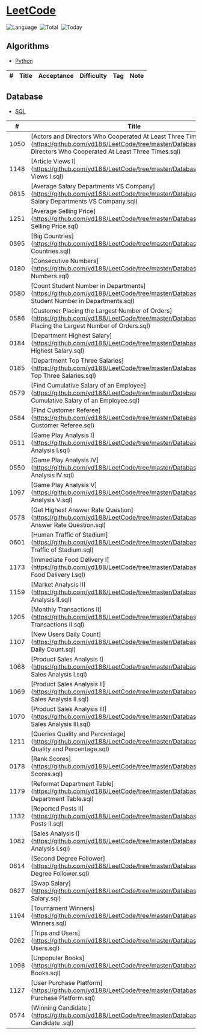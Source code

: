 # [LeetCode](https://leetcode.com/problemset/)

![Language](https://img.shields.io/badge/Language-Python3.7%20%2F%20Redshift-orange.svg)&nbsp;
![Total](https://visitor-count-badge.herokuapp.com/total.svg?repo_id=ydong188/LeetCode)&nbsp;
![Today](https://visitor-count-badge.herokuapp.com/today.svg?repo_id=ydong188/LeetCode)&nbsp;

## Algorithms


* [Python](https://github.com/ydong188/LeetCode/tree/master/Algorithms)



|  #  | Title          |Acceptance| Difficulty    | Tag          | Note| 
|-----|----------------|----------| ------------- |--------------|-----|



## Database


* [SQL](https://github.com/ydong188/LeetCode/tree/master/Database)



|  #  | Title          |Acceptance| Difficulty    | Tag          | Note| 
|-----|----------------|----------| ------------- |--------------|-----|
1050	|	[Actors and Directors Who Cooperated At Least Three Times](https://github.com/yd188/LeetCode/tree/master/Database/Actors and Directors Who Cooperated At Least Three Times.sql)	|	71.7%	|	Easy	|		|		|||
1148	|	[Article Views I](https://github.com/yd188/LeetCode/tree/master/Database/Article Views I.sql)	|	72.2%	|	Easy	|		|		|||
0615	|	[Average Salary Departments VS Company](https://github.com/yd188/LeetCode/tree/master/Database/Average Salary Departments VS Company.sql)	|	40.9%	|	Hard	|		|		|||
1251	|	[Average Selling Price](https://github.com/yd188/LeetCode/tree/master/Database/Average Selling Price.sql)	|	82.9%	|	Easy	|		|		|||
0595	|	[Big Countries](https://github.com/yd188/LeetCode/tree/master/Database/Big Countries.sql)	|	75.4%	|	Easy	|		|		|||
0180	|	[Consecutive Numbers](https://github.com/yd188/LeetCode/tree/master/Database/Consecutive Numbers.sql)	|	36.1%	|	Medium	|		|		|||
0580	|	[Count Student Number in Departments](https://github.com/yd188/LeetCode/tree/master/Database/Count Student Number in Departments.sql)	|	44.7%	|	Medium	|		|		|||
0586	|	[Customer Placing the Largest Number of Orders](https://github.com/yd188/LeetCode/tree/master/Database/Customer Placing the Largest Number of Orders.sql)	|	68.8%	|	Easy	|		|		|||
0184	|	[Department Highest Salary](https://github.com/yd188/LeetCode/tree/master/Database/Department Highest Salary.sql)	|	32.1%	|	Medium	|		|		|||
0185	|	[Department Top Three Salaries](https://github.com/yd188/LeetCode/tree/master/Database/Department Top Three Salaries.sql)	|	29.6%	|	Hard	|		|		|||
0579	|	[Find Cumulative Salary of an Employee](https://github.com/yd188/LeetCode/tree/master/Database/Find Cumulative Salary of an Employee.sql)	|	35.2%	|	Hard	|		|		|||
0584	|	[Find Customer Referee](https://github.com/yd188/LeetCode/tree/master/Database/Find Customer Referee.sql)	|	68.9%	|	Easy	|		|		|||
0511	|	[Game Play Analysis I](https://github.com/yd188/LeetCode/tree/master/Database/Game Play Analysis I.sql)	|	76.7%	|	Easy	|		|		|||
0550	|	[Game Play Analysis IV](https://github.com/yd188/LeetCode/tree/master/Database/Game Play Analysis IV.sql)	|	44.7%	|	Medium	|		|		|||
1097	|	[Game Play Analysis V](https://github.com/yd188/LeetCode/tree/master/Database/Game Play Analysis V.sql)	|	51.9%	|	Hard	|		|		|||
0578	|	[Get Highest Answer Rate Question](https://github.com/yd188/LeetCode/tree/master/Database/Get Highest Answer Rate Question.sql)	|	36.0%	|	Medium	|		|		|||
0601	|	[Human Traffic of Stadium](https://github.com/yd188/LeetCode/tree/master/Database/Human Traffic of Stadium.sql)	|	38.6%	|	Hard	|		|		|||
1173	|	[Immediate Food Delivery I](https://github.com/yd188/LeetCode/tree/master/Database/Immediate Food Delivery I.sql)	|	75.2%	|	Easy	|		|		|||
1159	|	[Market Analysis II](https://github.com/yd188/LeetCode/tree/master/Database/Market Analysis II.sql)	|	49.2%	|	Hard	|		|		|||
1205	|	[Monthly Transactions II](https://github.com/yd188/LeetCode/tree/master/Database/Monthly Transactions II.sql)	|	46.8%	|	Medium	|		|		|||
1107	|	[New Users Daily Count](https://github.com/yd188/LeetCode/tree/master/Database/New Users Daily Count.sql)	|	43.7%	|	Medium	|		|		|||
1068	|	[Product Sales Analysis I](https://github.com/yd188/LeetCode/tree/master/Database/Product Sales Analysis I.sql)	|	84.1%	|	Easy	|		|		|||
1069	|	[Product Sales Analysis II](https://github.com/yd188/LeetCode/tree/master/Database/Product Sales Analysis II.sql)	|	82.5%	|	Easy	|		|		|||
1070	|	[Product Sales Analysis III](https://github.com/yd188/LeetCode/tree/master/Database/Product Sales Analysis III.sql)	|	47.2%	|	Medium	|		|		|||
1211	|	[Queries Quality and Percentage](https://github.com/yd188/LeetCode/tree/master/Database/Queries Quality and Percentage.sql)	|	66.1%	|	Easy	|		|		|||
0178	|	[Rank Scores](https://github.com/yd188/LeetCode/tree/master/Database/Rank Scores.sql)	|	40.3%	|	Medium	|		|		|||
1179	|	[Reformat Department Table](https://github.com/yd188/LeetCode/tree/master/Database/Reformat Department Table.sql)	|	73.7%	|	Easy	|		|		|||
1132	|	[Reported Posts II](https://github.com/yd188/LeetCode/tree/master/Database/Reported Posts II.sql)	|	34.2%	|	Medium	|		|		|||
1082	|	[Sales Analysis I](https://github.com/yd188/LeetCode/tree/master/Database/Sales Analysis I.sql)	|	70.6%	|	Easy	|		|		|||
0614	|	[Second Degree Follower](https://github.com/yd188/LeetCode/tree/master/Database/Second Degree Follower.sql)	|	25.1%	|	Medium	|		|		|||
0627	|	[Swap Salary](https://github.com/yd188/LeetCode/tree/master/Database/Swap Salary.sql)	|	71.7%	|	Easy	|		|		|||
1194	|	[Tournament Winners](https://github.com/yd188/LeetCode/tree/master/Database/Tournament Winners.sql)	|	54.9%	|	Hard	|		|		|||
0262	|	[Trips and Users](https://github.com/yd188/LeetCode/tree/master/Database/Trips and Users.sql)	|	27.8%	|	Hard	|		|		|||
1098	|	[Unpopular Books](https://github.com/yd188/LeetCode/tree/master/Database/Unpopular Books.sql)	|	42.7%	|	Medium	|		|		|||
1127	|	[User Purchase Platform](https://github.com/yd188/LeetCode/tree/master/Database/User Purchase Platform.sql)	|	47.2%	|	Hard	|		|		|||
0574	|	[Winning Candidate ](https://github.com/yd188/LeetCode/tree/master/Database/Winning Candidate .sql)	|	38.8%	|	Medium	|		|		|||

